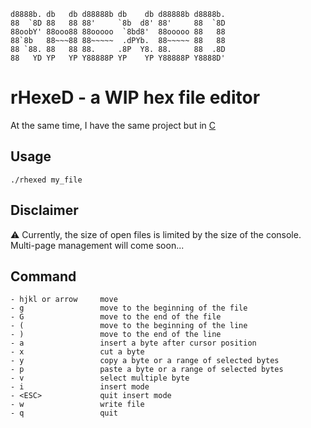 ```
d8888b. db   db d88888b db    db d88888b d8888b.
88  `8D 88   88 88'     `8b  d8' 88'     88  `8D
88oobY' 88ooo88 88ooooo  `8bd8'  88ooooo 88   88
88`8b   88~~~88 88~~~~~  .dPYb.  88~~~~~ 88   88
88 `88. 88   88 88.     .8P  Y8. 88.     88  .8D
88   YD YP   YP Y88888P YP    YP Y88888P Y8888D'
```


# rHexeD - a WIP hex file editor
At the same time, I have the same project but in [C](https://github.com/LittleB0xes/hexed)

## Usage
```
./rhexed my_file
```

## Disclaimer
:warning: Currently, the size of open files is limited by the size of the console. Multi-page management will come soon...


## Command
```
- hjkl or arrow     move 
- g                 move to the beginning of the file
- G                 move to the end of the file
- (                 move to the beginning of the line
- )                 move to the end of the line
- a                 insert a byte after cursor position
- x                 cut a byte
- y                 copy a byte or a range of selected bytes
- p                 paste a byte or a range of selected bytes
- v                 select multiple byte
- i                 insert mode
- <ESC>             quit insert mode
- w                 write file
- q                 quit
```

